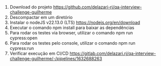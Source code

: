 1. Download do projeto https://github.com/delazari-rj/qa-interview-challenge-guilherme
2. Descompactar em um diretório
3. Instalar o nodeJS v22.13.0 (LTS) https://nodejs.org/en/download
4. Executar o comando npm install para baixar as dependências
5. Para rodar os testes via browser, utilizar o comando npm run cypress:open
6. Para rodar os testes pelo console, utilizar o comando npm run cypress:run
7. Verificar execução em CI/CD https://gitlab.com/delazari.rj/qa-interview-challenge-guilherme/-/pipelines/1632688263
